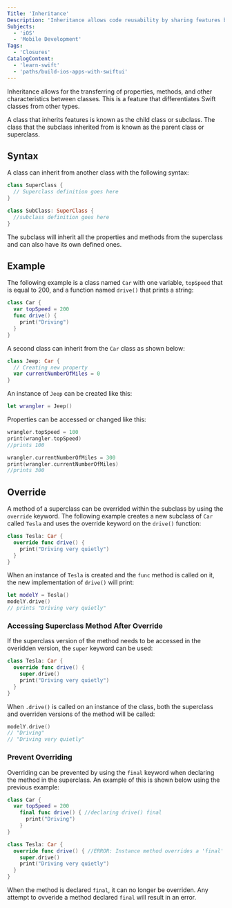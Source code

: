 ```yaml
---
Title: 'Inheritance'
Description: 'Inheritance allows code reusability by sharing features between classes.'
Subjects:
  - 'iOS'
  - 'Mobile Development'
Tags:
  - 'Closures'
CatalogContent:
  - 'learn-swift'
  - 'paths/build-ios-apps-with-swiftui'
---
```


Inheritance allows for the transferring of properties, methods, and other characteristics between classes. This is a feature that differentiates Swift classes from other types.

A class that inherits features is known as the child class or subclass. The class that the subclass inherited from is known as the parent class or superclass.

## Syntax

A class can inherit from another class with the following syntax:

```swift
class SuperClass {
  // Superclass definition goes here
}

class SubClass: SuperClass {
  //subclass definition goes here
}
```

The subclass will inherit all the properties and methods from the superclass and can also have its own defined ones.

## Example

The following  example is a class named `Car` with one variable, `topSpeed` that is equal to 200, and a function named `drive()` that prints a string:

```swift
class Car {
  var topSpeed = 200
  func drive() {
    print("Driving")
  }
}
```

A second class can inherit from the `Car` class as shown below:

```swift
class Jeep: Car {
  // Creating new property
  var currentNumberOfMiles = 0
}
```

An instance of `Jeep` can be created like this:

```swift
let wrangler = Jeep()
```

Properties can be accessed or changed like this:

```swift
wrangler.topSpeed = 100
print(wrangler.topSpeed)
//prints 100

wrangler.currentNumberOfMiles = 300
print(wrangler.currentNumberOfMiles)
//prints 300
```

## Override

A method of a superclass can be overrided within the subclass by using the `override` keyword. The following example creates a new subclass of `Car` called `Tesla` and uses the override keyword on the `drive()` function:

```swift
class Tesla: Car {
  override func drive() {
    print("Driving very quietly")
  }
}
```

When an instance of `Tesla` is created and the `func` method is called on it, the new implementation of `drive()` will print:

```swift
let modelY = Tesla()
modelY.drive()
// prints "Driving very quietly"
```

### Accessing Superclass Method After Override

If the superclass version of the method needs to be accessed in the overidden version, the `super` keyword can be used:

```swift
class Tesla: Car {
  override func drive() {
    super.drive()
    print("Driving very quietly")
  }
}
```

When `.drive()` is called on an instance of the class, both the superclass and overriden versions of the method will be called:

```swift
modelY.drive()
// "Driving"
// "Driving very quietly"
```

### Prevent Overriding

Overriding can be prevented by using the `final` keyword when declaring the method in the superclass. An example of this is shown below using the previous example:

```swift
class Car {
  var topSpeed = 200
    final func drive() { //declaring drive() final
      print("Driving")
    }
}

class Tesla: Car {
  override func drive() { //ERROR: Instance method overrides a 'final' instance method
    super.drive()
    print("Driving very quietly")
  }
}
```

When the method is declared `final`, it can no longer be overriden. Any attempt to ovveride a method declared `final` will result in an error.
